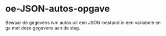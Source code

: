 # oe-JSON-autos-opgave
Bewaar de gegevens ivm autos uit een JSON-bestand in een variabele en ga met deze gegevens aan de slag.

